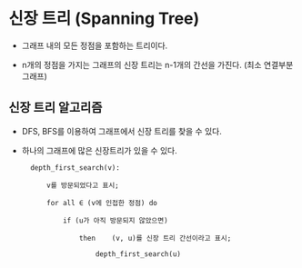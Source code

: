 # 신장 트리 (Spanning Tree)

- 그래프 내의 모든 정점을 포함하는 트리이다.

- n개의 정점을 가지는 그래프의 신장 트리는 n-1개의 간선을 가진다. (최소 연결부분 그래프)




## 신장 트리 알고리즘

- DFS, BFS를 이용하여 그래프에서 신장 트리를 찾을 수 있다.

- 하나의 그래프에 많은 신장트리가 있을 수 있다.


        depth_first_search(v):

            v를 방문되었다고 표시;

            for all ∈ (v에 인접한 정점) do

                if (u가 아직 방문되지 않았으면)

                    then    (v, u)를 신장 트리 간선이라고 표시;

                        depth_first_search(u)